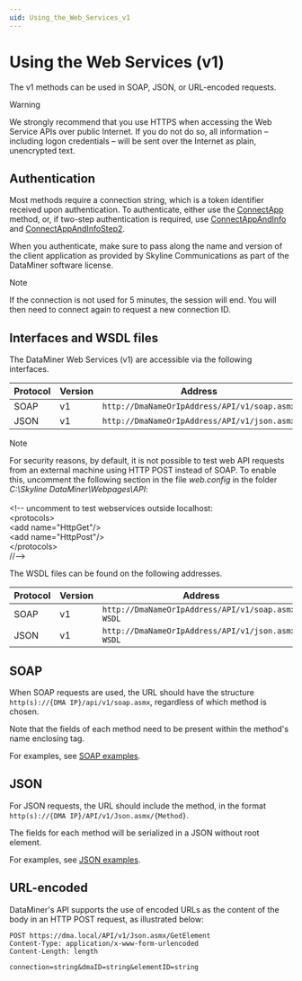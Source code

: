 ```yaml
---
uid: Using_the_Web_Services_v1
---
```


# Using the Web Services (v1)

The v1 methods can be used in SOAP, JSON, or URL-encoded requests.

> [!WARNING]
> We strongly recommend that you use HTTPS when accessing the Web Service APIs over public Internet. If you do not do so, all information – including logon credentials – will be sent over the Internet as plain, unencrypted text.

## Authentication

Most methods require a connection string, which is a token identifier received upon authentication. To authenticate, either use the [ConnectApp](xref:ConnectApp) method, or, if two-step authentication is required, use [ConnectAppAndInfo](xref:ConnectAppAndInfo) and [ConnectAppAndInfoStep2](xref:ConnectAppAndInfoStep2).

When you authenticate, make sure to pass along the name and version of the client application as provided by Skyline Communications as part of the DataMiner software license.

> [!NOTE]
> If the connection is not used for 5 minutes, the session will end. You will then need to connect again to request a new connection ID.

## Interfaces and WSDL files

The DataMiner Web Services (v1) are accessible via the following interfaces.

| Protocol | Version | Address          |
|----------|---------|------------------|
| SOAP     | v1      | `http://DmaNameOrIpAddress/API/v1/soap.asmx` |
| JSON     | v1      | `http://DmaNameOrIpAddress/API/v1/json.asmx` |

> [!NOTE]
> For security reasons, by default, it is not possible to test web API requests from an external machine using HTTP POST instead of SOAP. To enable this, uncomment the following section in the file *web.config* in the folder *C:\\Skyline DataMiner\\Webpages\\API*:<br><br> \<!-- uncomment to test webservices outside localhost:<br> \<protocols><br> \<add name="HttpGet"/><br> \<add name="HttpPost"/><br> \</protocols><br> //-->

The WSDL files can be found on the following addresses.

| Protocol | Version | Address                |
|----------|---------|------------------------|
| SOAP     | v1      | `http://DmaNameOrIpAddress/API/v1/soap.asmx?WSDL` |
| JSON     | v1      | `http://DmaNameOrIpAddress/API/v1/json.asmx?WSDL` |

## SOAP

When SOAP requests are used, the URL should have the structure `http(s)://{DMA IP}/api/v1/soap.asmx`, regardless of which method is chosen.

Note that the fields of each method need to be present within the method's name enclosing tag.

For examples, see [SOAP examples](xref:WS_v1_examples#soap-examples).

## JSON

For JSON requests, the URL should include the method, in the format `http(s)://{DMA IP}/API/v1/Json.asmx/{Method}`.

The fields for each method will be serialized in a JSON without root element.

For examples, see [JSON examples](xref:WS_v1_examples#json-examples).

## URL-encoded

DataMiner's API supports the use of encoded URLs as the content of the body in an HTTP POST request, as illustrated below:

```
POST https://dma.local/API/v1/Json.asmx/GetElement
Content-Type: application/x-www-form-urlencoded
Content-Length: length

connection=string&dmaID=string&elementID=string
```
